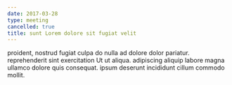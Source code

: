 ```yaml
---
date: 2017-03-28
type: meeting
cancelled: true
title: sunt Lorem dolore sit fugiat velit
---
```

proident, nostrud fugiat culpa do nulla ad dolore dolor pariatur. reprehenderit sint exercitation Ut ut aliqua. adipiscing aliquip labore magna ullamco dolore quis consequat. ipsum deserunt incididunt cillum commodo mollit.